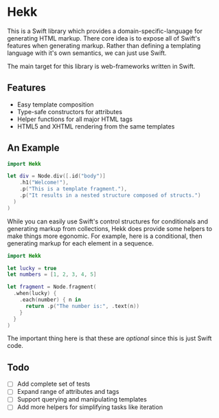 # Hekk

This is a Swift library which provides a domain-specific-language for generating HTML markup. There core idea is to expose all of Swift's features when generating markup. Rather than defining a templating language with it's own semantics, we can just use Swift.

The main target for this library is web-frameworks written in Swift.

## Features

- Easy template composition
- Type-safe constructors for attributes
- Helper functions for all major HTML tags
- HTML5 and XHTML rendering from the same templates

## An Example

```swift
import Hekk

let div = Node.div([.id("body")]
    .h1("Welcome!"),
    .p("This is a template fragment."),
    .p("It results in a nested structure composed of structs.")
  )
)
```

While you can easily use Swift's control structures for conditionals and generating markup from collections, Hekk does provide some helpers to make things more egonomic. For example, here is a conditional, then generating markup for each element in a sequence.

```swift
import Hekk

let lucky = true
let numbers = [1, 2, 3, 4, 5]

let fragment = Node.fragment(
  .when(lucky) {
    .each(number) { n in
      return .p("The number is:", .text(n))
    }
  }
)
```

The important thing here is that these are _optional_ since this is just Swift code.

## Todo

- [ ] Add complete set of tests
- [ ] Expand range of attributes and tags
- [ ] Support querying and manipulating templates
- [ ] Add more helpers for simplifying tasks like iteration
